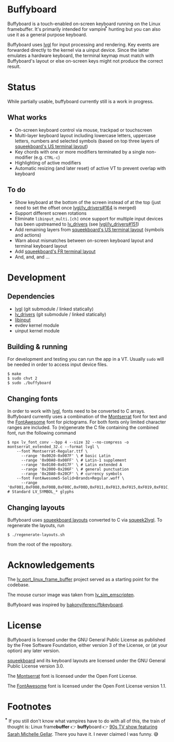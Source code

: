Buffyboard
==========

Buffyboard is a touch-enabled on-screen keyboard running on the Linux framebuffer. It's primarily intended for vampire ⃰  hunting but you can also use it as a general purpose keyboard.

Buffyboard uses [lvgl] for input processing and rendering. Key events are forwarded directly to the kernel via a uinput device. Since the latter emulates a hardware keyboard, the terminal keymap must match with Buffyboard's layout or else on-screen keys might not produce the correct result.

# Status

While partially usable, buffyboard currently still is a work in progress.

## What works

- On-screen keyboard control via mouse, trackpad or touchscreen
- Multi-layer keyboard layout including lowercase letters, uppercase letters, numbers and selected symbols (based on top three layers of [squeekboard's US terminal layout])
- Key chords with one or more modifiers terminated by a single non-modifier (e.g. `CTRL-c`)
- Highlighting of active modifiers
- Automatic resizing (and later reset) of active VT to prevent overlap with keyboard

## To do

- Show keyboard at the bottom of the screen instead of at the top (just need to set the offset once [lvgl/lv_drivers#164] is merged)
- Support different screen rotations
- Eliminate `libinput_multi.[ch]` once support for multiple input devices has been upstreamed to [lv_drivers] (see [lvgl/lv_drivers#151])
- Add remaining layers from [squeekboard's US terminal layout] (symbols and actions)
- Warn about mismatches between on-screen keyboard layout and terminal keyboard layout
- Add [squeekboard's FR terminal layout]
- And, and, and ...

# Development

## Dependencies

- [lvgl] (git submodule / linked statically)
- [lv_drivers] (git submodule / linked statically)
- [libinput]
- evdev kernel module
- uinput kernel module

## Building & running

For development and testing you can run the app in a VT. Usually `sudo` will be needed in order to access input device files.

```
$ make
$ sudo chvt 2
$ sudo ./buffyboard
```

## Changing fonts

In order to work with [lvgl], fonts need to be converted to C arrays. Buffyboard currently uses a combination of the [Montserrat] font for text and the [FontAwesome] font for pictograms. For both fonts only limited character ranges are included. To (re)generate the C file containing the combined font, run the following command

```
$ npx lv_font_conv --bpp 4 --size 32 --no-compress -o montserrat_extended_32.c --format lvgl \
    --font Montserrat-Regular.ttf \
      --range '0x0020-0x007F' \ # basic Latin
      --range '0x00A0-0x00FF' \ # Latin-1 supplement
      --range '0x0100-0x017F' \ # Latin extended A
      --range '0x2000-0x206F' \ # general punctuation
      --range '0x20A0-0x20CF' \ # currency symbols
    --font FontAwesome5-Solid+Brands+Regular.woff \
      --range '0xF001,0xF008,0xF00B,0xF00C,0xF00D,0xF011,0xF013,0xF015,0xF019,0xF01C,0xF021,0xF026,0xF027,0xF028,0xF03E,0xF0E0,0xF304,0xF043,0xF048,0xF04B,0xF04C,0xF04D,0xF051,0xF052,0xF053,0xF054,0xF067,0xF068,0xF06E,0xF070,0xF071,0xF074,0xF077,0xF078,0xF079,0xF07B,0xF093,0xF095,0xF0C4,0xF0C5,0xF0C7,0xF0C9,0xF0E7,0xF0EA,0xF0F3,0xF11C,0xF124,0xF158,0xF1EB,0xF240,0xF241,0xF242,0xF243,0xF244,0xF287,0xF293,0xF2ED,0xF55A,0xF7C2,0xF8A2' # Standard LV_SYMBOL_* glyphs
```

## Changing layouts

Buffyboard uses [squeekboard layouts] converted to C via [squeek2lvgl]. To regenerate the layouts, run

```
$ ./regenerate-layouts.sh
```

from the root of the repository.

# Acknowledgements

The [lv_port_linux_frame_buffer] project served as a starting point for the codebase.

The mouse cursor image was taken from [lv_sim_emscripten].

Buffyboard was inspired by [bakonyiferenc/fbkeyboard].

# License

Buffyboard is licensed under the GNU General Public License as published by the Free Software Foundation, either version 3 of the License, or (at your option) any later version.

[squeekboard] and its keyboard layouts are licensed under the GNU General Public License version 3.0.

The [Montserrat] font is licensed under the Open Font License.

The [FontAwesome] font is licensed under the Open Font License version 1.1.

# Footnotes

⃰  If you still don't know what vampires have to do with all of this, the train of thought is: Linux frame**buffer** 👉 **buffy**board 👉 [90s TV show featuring Sarah Michelle Gellar]. There you have it. I never claimed I was funny. 😅

[90s TV show featuring Sarah Michelle Gellar]: https://en.wikipedia.org/wiki/Buffy_the_Vampire_Slayer
[squeekboard's US terminal layout]: https://gitlab.gnome.org/World/Phosh/squeekboard/-/blob/master/data/keyboards/terminal/us.yaml
[lv_drivers]: https://github.com/lvgl/lv_drivers
[lvgl/lv_drivers#164]: https://github.com/lvgl/lv_drivers/pull/164
[lvgl/lv_drivers#151]: https://github.com/lvgl/lv_drivers/issues/151
[squeekboard's FR terminal layout]: https://gitlab.gnome.org/World/Phosh/squeekboard/-/blob/master/data/keyboards/terminal/fr.yaml
[lvgl]: https://github.com/lvgl/lvgl
[libinput]: https://gitlab.freedesktop.org/libinput/libinput
[Montserrat]: https://fonts.google.com/specimen/Montserrat
[FontAwesome]: https://fontawesome.com/
[squeekboard layouts]: https://gitlab.gnome.org/World/Phosh/squeekboard/-/blob/master/data/keyboards
[squeek2lvgl]: https://gitlab.com/cherrypicker/squeek2lvgl]
[lv_port_linux_frame_buffer]: https://github.com/lvgl/lv_port_linux_frame_buffer
[lv_sim_emscripten]: https://github.com/lvgl/lv_sim_emscripten/blob/master/mouse_cursor_icon.c
[bakonyiferenc/fbkeyboard]: https://github.com/bakonyiferenc/fbkeyboard
[squeekboard]: https://gitlab.gnome.org/World/Phosh/squeekboard/-/tree/master
